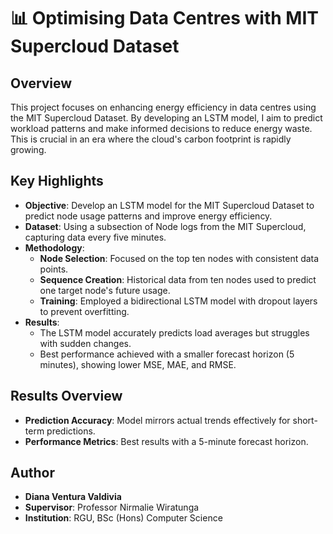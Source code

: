 # 📊 Optimising Data Centres with MIT Supercloud Dataset

## Overview
This project focuses on enhancing energy efficiency in data centres using the MIT Supercloud Dataset. By developing an LSTM model, I aim to predict workload patterns and make informed decisions to reduce energy waste. This is crucial in an era where the cloud's carbon footprint is rapidly growing.

## Key Highlights
- **Objective**: Develop an LSTM model for the MIT Supercloud Dataset to predict node usage patterns and improve energy efficiency.
- **Dataset**: Using a subsection of Node logs from the MIT Supercloud, capturing data every five minutes.
- **Methodology**: 
  - **Node Selection**: Focused on the top ten nodes with consistent data points.
  - **Sequence Creation**: Historical data from ten nodes used to predict one target node's future usage.
  - **Training**: Employed a bidirectional LSTM model with dropout layers to prevent overfitting.
- **Results**: 
  - The LSTM model accurately predicts load averages but struggles with sudden changes.
  - Best performance achieved with a smaller forecast horizon (5 minutes), showing lower MSE, MAE, and RMSE.

## Results Overview
- **Prediction Accuracy**: Model mirrors actual trends effectively for short-term predictions.
- **Performance Metrics**: Best results with a 5-minute forecast horizon.

## Author
- **Diana Ventura Valdivia**
- **Supervisor**: Professor Nirmalie Wiratunga
- **Institution**: RGU, BSc (Hons) Computer Science
